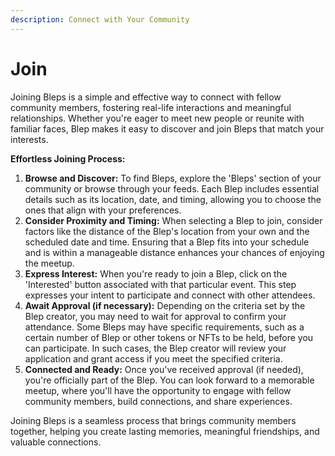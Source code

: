 ```yaml
---
description: Connect with Your Community
---
```


# Join

Joining Bleps is a simple and effective way to connect with fellow community members, fostering real-life interactions and meaningful relationships. Whether you're eager to meet new people or reunite with familiar faces, Blep makes it easy to discover and join Bleps that match your interests.

**Effortless Joining Process:**

1. **Browse and Discover:** To find Bleps, explore the 'Bleps' section of your community or browse through your feeds. Each Blep includes essential details such as its location, date, and timing, allowing you to choose the ones that align with your preferences.
2. **Consider Proximity and Timing:** When selecting a Blep to join, consider factors like the distance of the Blep's location from your own and the scheduled date and time. Ensuring that a Blep fits into your schedule and is within a manageable distance enhances your chances of enjoying the meetup.
3. **Express Interest:** When you're ready to join a Blep, click on the 'Interested' button associated with that particular event. This step expresses your intent to participate and connect with other attendees.
4. **Await Approval (if necessary):** Depending on the criteria set by the Blep creator, you may need to wait for approval to confirm your attendance. Some Bleps may have specific requirements, such as a certain number of Blep or other tokens or NFTs to be held, before you can participate. In such cases, the Blep creator will review your application and grant access if you meet the specified criteria.
5. **Connected and Ready:** Once you've received approval (if needed), you're officially part of the Blep. You can look forward to a memorable meetup, where you'll have the opportunity to engage with fellow community members, build connections, and share experiences.

Joining Bleps is a seamless process that brings community members together, helping you create lasting memories, meaningful friendships, and valuable connections.
